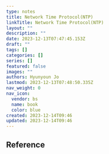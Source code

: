```yaml
---
type: notes
title: Network Time Protocol(NTP)
linkTitle: Network Time Protocol(NTP)
layout: ""
description: ""
date: 2023-12-13T07:47:45.153Z
draft: ""
tags: []
categories: []
series: []
featured: false
images: ""
authors: Hyunyoun Jo
lastmod: 2023-12-13T07:48:50.335Z
nav_weight: 0
nav_icon:
  vendor: bs
  name: book
  color: blue
created: 2023-12-14T09:46
updated: 2023-12-14T09:46
---
```


## Reference

